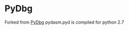 PyDbg
============

Forked from [PyDbg](https://github.com/OpenRCE/pydbg)
pydasm.pyd is compiled for python 2.7